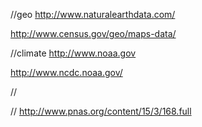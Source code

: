 //geo
http://www.naturalearthdata.com/

http://www.census.gov/geo/maps-data/

//climate
http://www.noaa.gov

http://www.ncdc.noaa.gov/

//

//
http://www.pnas.org/content/15/3/168.full

